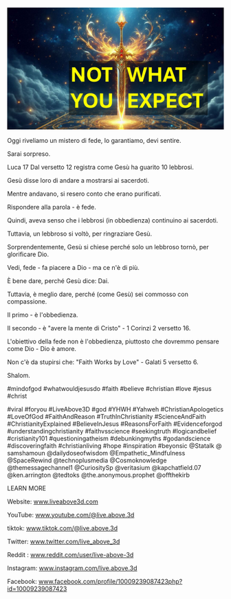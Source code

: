 ![Video cover image](../cover.jpg "cover photo")

Oggi riveliamo un mistero di fede, lo garantiamo, devi sentire.

Sarai sorpreso.

Luca 17 Dal versetto 12 registra come Gesù ha guarito 10 lebbrosi.

Gesù disse loro di andare a mostrarsi ai sacerdoti.

Mentre andavano, si resero conto che erano purificati.

Rispondere alla parola - è fede.

Quindi, aveva senso che i lebbrosi (in obbedienza) continuino ai sacerdoti.

Tuttavia, un lebbroso si voltò, per ringraziare Gesù.

Sorprendentemente, Gesù si chiese perché solo un lebbroso tornò, per glorificare Dio.

Vedi, fede - fa piacere a Dio - ma ce n'è di più.

È bene dare, perché Gesù dice: Dai.

Tuttavia, è meglio dare, perché (come Gesù) sei commosso con compassione.

Il primo - è l'obbedienza.

Il secondo - è "avere la mente di Cristo" - 1 Corinzi 2 versetto 16.

L'obiettivo della fede non è l'obbedienza, piuttosto che dovremmo pensare come Dio - Dio è amore.

Non c'è da stupirsi che: "Faith Works by Love" - ​​Galati 5 versetto 6.

Shalom.


#mindofgod #whatwouldjesusdo #faith #believe #christian #love #jesus #christ

#viral #foryou #LiveAbove3D #god #YHWH #Yahweh #ChristianApologetics #LoveOfGod #FaithAndReason #TruthInChristianity #ScienceAndFaith #ChristianityExplained #BelieveInJesus #ReasonsForFaith #Evidenceforgod #understandingchristianity #faithvsscience #seekingtruth #logicandbelief #cristianity101 #questioningatheism #debunkingmyths #godandscience #discoveringfaith #christianliving #hope #inspiration #beyonsic @Statalk @ samshamoun @dailydoseofwisdom @Empathetic_Mindfulness @SpaceRewind @technoplusmedia @Cosmoknowledge @themessagechannel1 @CuriositySp @veritasium @kapchatfield.07 @ken.arrington @tedtoks @the.anonymous.prophet @offthekirb

LEARN MORE


Website: www.liveabove3d.com

YouTube: www.youtube.com/@live.above.3d

tiktok: www.tiktok.com/@live.above.3d

Twitter: www.twitter.com/live_above_3d

Reddit : www.reddit.com/user/live-above-3d

Instagram: www.instagram.com/live.above.3d

Facebook: www.facebook.com/profile/10009239087423php?id=10009239087423

